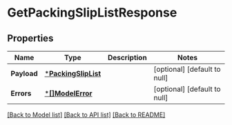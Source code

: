 # GetPackingSlipListResponse

## Properties
Name | Type | Description | Notes
------------ | ------------- | ------------- | -------------
**Payload** | [***PackingSlipList**](PackingSlipList.md) |  | [optional] [default to null]
**Errors** | [***[]ModelError**](array.md) |  | [optional] [default to null]

[[Back to Model list]](../README.md#documentation-for-models) [[Back to API list]](../README.md#documentation-for-api-endpoints) [[Back to README]](../README.md)

